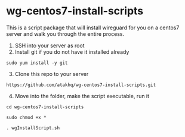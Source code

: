 # wg-centos7-install-scripts

This is a script package that will install wireguard for you on a centos7 server and walk you through the entire process.


1. SSH into your server as root
2. Install git if you do not have it installed already

`sudo yum install -y git`

3. Clone this repo to your server

`https://github.com/atakhq/wg-centos7-install-scripts.git`

4. Move into the folder, make the script executable, run it

`cd wg-centos7-install-scripts`

`sudo chmod +x *`

`. wgInstallScript.sh`
